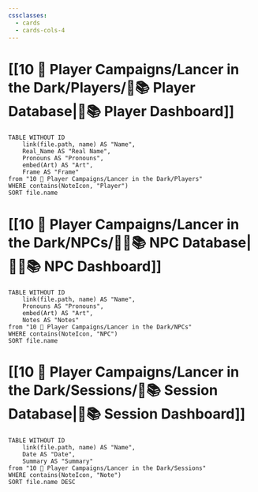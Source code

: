```yaml
---
cssclasses:
  - cards
  - cards-cols-4
---
```


# [[10 🧙 Player Campaigns/Lancer in the Dark/Players/🧙📚 Player Database|🧙📚 Player Dashboard]]
```dataview
TABLE WITHOUT ID 
	link(file.path, name) AS "Name",
	Real_Name AS "Real Name",
	Pronouns AS "Pronouns",
	embed(Art) AS "Art",
	Frame AS "Frame"
from "10 🧙 Player Campaigns/Lancer in the Dark/Players"
WHERE contains(NoteIcon, "Player")
SORT file.name
```

# [[10 🧙 Player Campaigns/Lancer in the Dark/NPCs/👨‍🌾📚 NPC Database|👨‍🌾📚 NPC Dashboard]]
```dataview
TABLE WITHOUT ID 
	link(file.path, name) AS "Name", 
	Pronouns AS "Pronouns",
	embed(Art) AS "Art",
	Notes AS "Notes"
from "10 🧙 Player Campaigns/Lancer in the Dark/NPCs"
WHERE contains(NoteIcon, "NPC")
SORT file.name
```

# [[10 🧙 Player Campaigns/Lancer in the Dark/Sessions/🧻📚 Session Database|🧻📚 Session Dashboard]]
```dataview
TABLE WITHOUT ID 
	link(file.path, name) AS "Name", 
	Date AS "Date",
	Summary AS "Summary"
from "10 🧙 Player Campaigns/Lancer in the Dark/Sessions"
WHERE contains(NoteIcon, "Note")
SORT file.name DESC
```
